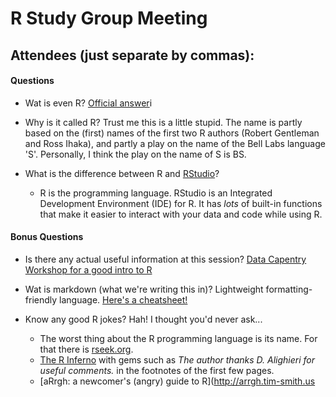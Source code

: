 # R Study Group Meeting
Attendees (just separate by commas):
---
#### Questions
* Wat is even R?
[Official answer](https://cran.r-project.org/doc/FAQ/R-FAQ.html#What-is-R_003f)i

* Why is it called R?
Trust me this is a little stupid. The name is partly based on the (first) names of the first two R authors (Robert Gentleman and Ross Ihaka), and partly a play on the name of the Bell Labs language 'S'. Personally, I think the play on the name of S is BS.

* What is the difference between R and [RStudio](https://www.rstudio.com/products/rstudio/download/#download)?
  - R is the programming language. RStudio is an Integrated Development Environment (IDE) for R. It has *lots* of built-in functions that make it easier to interact with your data and code while using R.

#### Bonus Questions
* Is there any actual useful information at this session?
[Data Capentry Workshop for a good intro to R](https://uw-madison-aci.github.io/2017-08-22-uwmadison-dc/)

* Wat is markdown (what we're writing this in)?
Lightweight formatting-friendly language.
[Here's a cheatsheet!](https://github.com/adam-p/markdown-here/wiki/Markdown-Cheatsheet)

* Know any good R jokes?
Hah! I thought you'd never ask...
  * The worst thing about the R programming language is its name. For that there is [rseek.org](https://rseek.org). 
  * [The R Inferno](https://www.burns-stat.com/pages/Tutor/R_inferno.pdf) with gems such as _The author thanks D. Alighieri for useful comments._ in the footnotes of the first few pages.
  * [aRrgh: a newcomer's (angry) guide to R](http://arrgh.tim-smith.us

